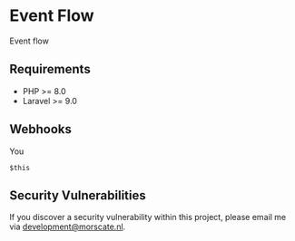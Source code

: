 # Event Flow
Event flow

## Requirements

- PHP >= 8.0
- Laravel >= 9.0

## Webhooks
You 
```
$this
```

## Security Vulnerabilities

If you discover a security vulnerability within this project, please email me via [development@morscate.nl](mailto:development@morscate.nl).
